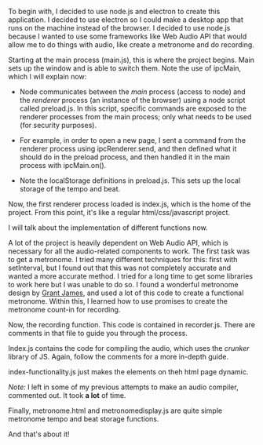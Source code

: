 To begin with, I decided to use node.js and electron to create this application. I decided to use electron so I could make a desktop app that runs on the machine instead of the browser. I decided to use node.js because I wanted to use some frameworks like Web Audio API that would allow me to do things with audio, like create a metronome and do recording. 

Starting at the main process (main.js), this is where the project begins. Main sets up the window and is able to switch them. Note the use of ipcMain, which I will explain now:

- Node communicates between the *main* process (access to node) and the *renderer* process (an instance of the browser) using a node script called preload.js. In this script, specific commands are exposed to the renderer processes from the main process; only what needs to be used (for security purposes). 

- For example, in order to open a new page, I sent a command from the renderer process using ipcRenderer.send, and then defined what it should do in the preload process, and then handled it in the main process with ipcMain.on().

- Note the localStorage definitions in preload.js. This sets up the local storage of the tempo and beat.

Now, the first renderer process loaded is index.js, which is the home of the project. From this point, it's like a regular html/css/javascript project.

I will talk about the implementation of different functions now.

A lot of the project is heavily dependent on Web Audio API, which is necessary for all the audio-related components to work. The first task was to get a metronome. I tried many different techniques for this: first with setInterval, but I found out that this was not completely accurate and wanted a more accurate method. I tried for a long time to get some libraries to work here but I was unable to do so. I found a wonderful metronome design by [Grant James](https://github.com/grantjames/metronome), and used a lot of this code to create a functional metronome. Within this, I learned how to use promises to create the metronome count-in for recording. 

Now, the recording function. This code is contained in recorder.js. There are comments in that file to guide you through the process.

Index.js contains the code for compiling the audio, which uses the *crunker* library of JS. Again, follow the comments for a more in-depth guide. 

index-functionality.js just makes the elements on theh html page dynamic.

*Note:* I left in some of my previous attempts to make an audio compiler, commented out. It took **a lot** of time.

Finally, metronome.html and metronomedisplay.js are quite simple metronome tempo and beat storage functions.

And that's about it!